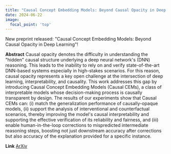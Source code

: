 ```yaml
---
title: "Causal Concept Embedding Models: Beyond Causal Opacity in Deep Learning"
date: 2024-06-22
image:
  focal_point: 'top'
---
```


New preprint released: "Causal Concept Embedding Models: Beyond Causal Opacity in Deep Learning"!

**Abstract**
Causal opacity denotes the difficulty in understanding the "hidden" causal structure underlying a deep neural network's (DNN) reasoning. This leads to the inability to rely on and verify state-of-the-art DNN-based systems especially in high-stakes scenarios. For this reason, causal opacity represents a key open challenge at the intersection of deep learning, interpretability, and causality. This work addresses this gap by introducing Causal Concept Embedding Models (Causal CEMs), a class of interpretable models whose decision-making process is causally transparent by design. The results of our experiments show that Causal CEMs can: (i) match the generalization performance of causally-opaque models, (ii) support the analysis of interventional and counterfactual scenarios, thereby improving the model's causal interpretability and supporting the effective verification of its reliability and fairness, and (iii) enable human-in-the-loop corrections to mispredicted intermediate reasoning steps, boosting not just downstream accuracy after corrections but also accuracy of the explanation provided for a specific instance. 

**Link**
[ArXiv](https://arxiv.org/abs/2405.16507)
